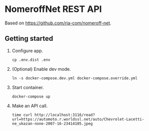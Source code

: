 # NomeroffNet REST API

Based on https://github.com/ria-com/nomeroff-net.

## Getting started

1. Configure app.

    `cp .env.dist .env`
    
   
1. (Optional) Enable dev mode.

    `ln -s docker-compose.dev.yml docker-compose.override.yml`    

1. Start container.
 
    `docker-compose up`
    
1. Make an API call.
    
    `time curl http://localhost:3116/read?url=https://automoto.r.worldssl.net/auto/Chevrolet-Lacetti-ne_ukazan-none-2007-16-23414105.jpeg`
    
    
    